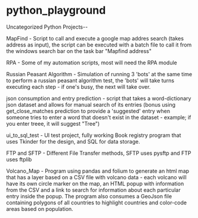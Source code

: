 # python_playground
Uncategorized Python Projects--

MapFind - Script to call and execute a google map addres search (takes address as input), the script can be executed with a batch file to call it from the windows search bar on the task bar "Mapfind address"

RPA - Some of my automation scripts, most will need the RPA module

Russian Peasant Algorithm - Simulation of running 3 'bots' at the same time to perform a russian peasant algorithm test, the 'bots' will take turns executing each step - if one's busy, the next will take over.

json consumption and entry prediction - script that takes a word-dictionary json dataset and allows for manual search of its entries (bonus using get_close_matches prediction to provide a 'suggested' entry when someone tries to enter a word that doesn't exist in the dataset - example; if you enter treee, it will suggest "Tree")

ui_to_sql_test - UI test project, fully working Book registry program that uses Tkinder for the design, and SQL for data storage.

FTP and SFTP - Different File Transfer methods, SFTP uses pysftp and FTP uses ftplib

Volcano_Map - Program using pandas and folium to generate an html map that has a layer based on a CSV file with volcano data - each volcano will have its own circle marker on the map, an HTML popup with information from the CSV and a link to search for information about each particular entry inside the popup.  The program also consumes a GeoJson file containing polygons of all countries to highlight countries and color-code areas based on population.
